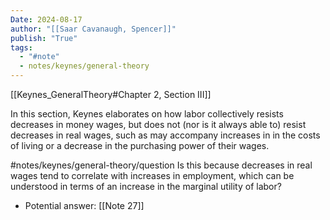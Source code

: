 ```yaml
---
Date: 2024-08-17
author: "[[Saar Cavanaugh, Spencer]]"
publish: "True"
tags:
  - "#note"
  - notes/keynes/general-theory
---
```


[[Keynes_GeneralTheory#Chapter 2, Section III]]

In this section, Keynes elaborates on how labor collectively resists decreases in money wages, but does not (nor is it always able to) resist decreases in real wages, such as may accompany increases in in the costs of living or a decrease in the purchasing power of their wages.

#notes/keynes/general-theory/question Is this because decreases in real wages tend to correlate with increases in employment, which can be understood in terms of an increase in the marginal utility of labor?

- Potential answer: [[Note 27]]
